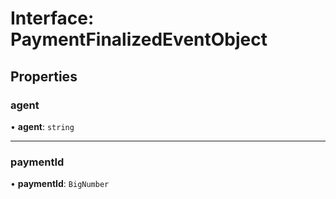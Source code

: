 # Interface: PaymentFinalizedEventObject

## Properties

### agent

• **agent**: `string`

___

### paymentId

• **paymentId**: `BigNumber`
